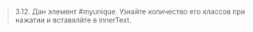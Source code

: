 > 3.12. Дан элемент #myunique. Узнайте количество его классов при нажатии и вставялйте в innerText.

